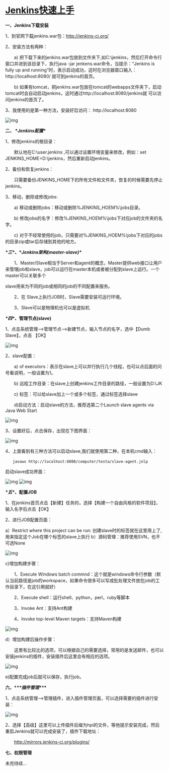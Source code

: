 # [Jenkins快速上手](https://www.cnblogs.com/puresoul/p/4813551.html)

**一、Jenkins下载安装**

1、到官网下载jenkins.war包：http://jenkins-ci.org/

2、安装方法有两种：

　　a) 把下载下来的jenkins.war包放到文件夹下,如C:\jenkins，然后打开命令行窗口并进到该目录下，执行java -jar jenkens.war命令，当提示：“Jenkins is fully up and running”时，表示启动成功，这时在浏览器窗口输入：http://localhost:8080/ 就可到jenkins的首页。

　　b) 如果有tomcat，把jenkins.war包放在tomcat的webapps文件夹下，启动tomcat时会自动启动jenkins，这时通过http://localhost:8080/jenkins就 可以访问jenkins的首页了。

3、我使用的是第一种方法，安装好后访问： http://localhost:8080

![img](https://images2015.cnblogs.com/blog/77835/201509/77835-20150916162408554-1960851946.jpg)

 

 **二、 \**Jenkins配置\****

1、修改jenkins的根目录：

　　默认地在C:\user\.jenkins ,可以通过设置环境变量来修改，例如：set JENKINS_HOME=D:\jenkins，然后重新启动jenkins。 

2、备份和恢复jenkins： 

　　只需要备份JENKINS_HOME下的所有文件和文件夹，恢复的时候需要先停止jenkins。 

3、移动，删除或修改jobs:

　　a) 移动或删除jobs：移动或删除%JENKINS_HOEM%\jobs目录。

　　b) 修改jobs的名字：修改%JENKINS_HOEM%\jobs下对应job的文件夹的名字。

　　c) 对于不经常使用的job，只需要对%JENKINS_HOEM%\jobs下对应的jobs的目录zip或tar后存储到其他的地方。 

 

***\*三\**、\**Jenkins架构(master-slave)\****

　　1、Master/Slave相当于Server和agent的概念，Master提供web接口让用户来管理job和slave，job可以运行在master本机或者被分配到slave上运行。一个master可以关联多个

slave用来为不同的job或相同的job的不同配置来服务。

　　2、在 Slave上执行JOB时，Slave需要安装可运行环境。

　　3、Slave可以是物理机也可以是虚拟机 

 

***\*四\**、管理节点(slave)**

1、点击系统管理-->管理节点-->新建节点，输入节点的名字，选中【Dumb Slave】，点击 【OK】

![img](https://images2015.cnblogs.com/blog/77835/201509/77835-20150916162943633-1079302593.jpg)

2、slave配置： 

　　a) of executors：表示在slave上可以并行执行几个线程，也可以点后面的问号看说明，一般设置为1。 

　　b) 远程工作目录：在slave上创建jenkins工作目录的路径，一般设置为D:\JK 

　　c) 标签：可以给slave加上一个或多个标签，通过标签选择slave 

　　d)启动方法：启动slave的方法，推荐选第二个Launch slave agents via Java Web Start 

![img](https://images2015.cnblogs.com/blog/77835/201509/77835-20150916163256586-1558047081.jpg)

3、设置好后，点击保存，出现在下图界面： 

![img](https://images2015.cnblogs.com/blog/77835/201509/77835-20150916164124054-493087039.jpg)

4、上面看到有三种方法可以启动slave,我们就使用第二种，在本机cmd输入：

```
　　javaws http://localhost:8080/computer/testa/slave-agent.jnlp
```

启动slave成功界面： 

![img](https://images2015.cnblogs.com/blog/77835/201509/77835-20150916164839758-576648167.jpg) ![img](https://images2015.cnblogs.com/blog/77835/201509/77835-20150916164848289-1560531419.jpg)

 

***\*五\**、配置JOB**

1、在jenkins首页点击【新建】任务的，选择【构建一个自由风格的软件项目】，输入名字后点击【OK】

2、进行JOB配置页面： 

a）Restrict where this project can be run: 创建slave时的标签就在这里用上了,用来指定这个Job在哪个标签的slave上执行
b）源码管理：推荐使用SVN，也不可选None 

![img](https://images2015.cnblogs.com/blog/77835/201509/77835-20150918144948117-918952953.jpg)

c)增加构建步骤：

　　1、Execute Windows batch commnd：这个就是windows命令行参数（默认当前路径是job的workspace，如果命令很多可以写成批处理文件放在job的工作目录下，在这引用就好）

　　2、Execute shell：运行shell、python，perl，ruby等脚本

　　3、Invoke Ant：支持Ant构建

　　4、Invoke top-level Maven targets：支持Maven构建

![img](https://images2015.cnblogs.com/blog/77835/201509/77835-20150918145632539-1829821138.jpg)

 d）增加构建后操作步骤：

　　这里有比较比的选项，可以根据自己的需要选择，常用的是发送邮件，也可以安装jenkins的插件，安装插件后这里会有相应的选项。

![img](https://images2015.cnblogs.com/blog/77835/201509/77835-20150918145735117-1614659112.jpg)

e)配置完成job后就可以保存，执行job。

 

**六、\**\*\*插件管理\*\**\***

1、点击系统管理-->管理插件，进入插件管理页面，可以选择需要的插件进行安装：

 ![img](https://images2015.cnblogs.com/blog/77835/201509/77835-20150916165923195-1717732222.jpg)

 2、选择【高级】这里可以上传插件后缀为hpi的文件，等他提示安装完成，然后重启Jenkins就可以完成安装了，插件下载地址：

　　http://mirrors.jenkins-ci.org/plugins/

 

**七、权限管理**

 未完待续...

 

 